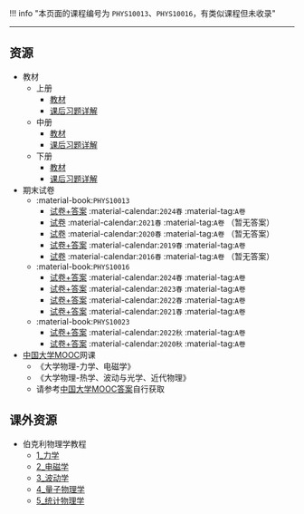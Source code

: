 !!! info "本页面的课程编号为 `PHYS10013`、`PHYS10016`，有类似课程但未收录"

---

## 资源  
- 教材  
    - 上册  
        - [教材](https://api.ecylt.top/v1/lanzou_link?url=https://cqu-openlib.lanzout.com/i1eVm1wkm1gd&type=down)  
        - [课后习题详解](https://api.ecylt.top/v1/lanzou_link?url=https://cqu-openlib.lanzout.com/iVV0F1y0rsab&type=down)  
    - 中册  
        - [教材](https://api.ecylt.top/v1/lanzou_link?url=https://cqu-openlib.lanzout.com/irWRU1wkm9bg&type=down)  
        - [课后习题详解](https://api.ecylt.top/v1/lanzou_link?url=https://cqu-openlib.lanzout.com/i9cHH1xy769g&type=down)  
    - 下册  
        - [教材](https://api.ecylt.top/v1/lanzou_link?url=https://cqu-openlib.lanzout.com/iV27g1wkm6if&type=down)  
        - [课后习题详解](https://api.ecylt.top/v1/lanzou_link?url=https://cqu-openlib.lanzout.com/ioosU1y0ty1a&type=down)  
- 期末试卷  
    - :material-book:`PHYS10013`  
        - [试卷+答案](https://api.ecylt.top/v1/lanzou_link?url=https://cqu-openlib.lanzout.com/ixSfO22p4scj&type=down) :material-calendar:`2024春` :material-tag:`A卷`  
        - [试卷](https://api.ecylt.top/v1/lanzou_link?url=https://cqu-openlib.lanzout.com/ijN8Q21oz5dg&type=down) :material-calendar:`2021春` :material-tag:`A卷` （暂无答案）  
        - [试卷](https://api.ecylt.top/v1/lanzou_link?url=https://cqu-openlib.lanzout.com/iDuRo21oz58b&type=down) :material-calendar:`2020春` :material-tag:`A卷` （暂无答案）  
        - [试卷+答案](https://api.ecylt.top/v1/lanzou_link?url=https://cqu-openlib.lanzout.com/ibHJY21oz55i&type=down) :material-calendar:`2019春` :material-tag:`A卷`  
        - [试卷](https://api.ecylt.top/v1/lanzou_link?url=https://cqu-openlib.lanzout.com/iVTI421oz51e&type=down) :material-calendar:`2016春` :material-tag:`A卷` （暂无答案）  
    - :material-book:`PHYS10016`  
        - [试卷+答案](https://api.ecylt.top/v1/lanzou_link?url=https://cqu-openlib.lanzout.com/i9lMe22kr73c&type=down) :material-calendar:`2024春` :material-tag:`A卷`  
        - [试卷+答案](https://api.ecylt.top/v1/lanzou_link?url=https://cqu-openlib.lanzout.com/iFBz921oxzef&type=down) :material-calendar:`2023春` :material-tag:`A卷`  
        - [试卷+答案](https://api.ecylt.top/v1/lanzou_link?url=https://cqu-openlib.lanzout.com/iXTZT21oxz7i&type=down) :material-calendar:`2022春` :material-tag:`A卷`  
        - [试卷+答案](https://api.ecylt.top/v1/lanzou_link?url=https://cqu-openlib.lanzout.com/iH0MW21oxz5g&type=down) :material-calendar:`2021春` :material-tag:`A卷`  
    - :material-book:`PHYS10023`  
        - [试卷+答案](https://api.ecylt.top/v1/lanzou_link?url=https://cqu-openlib.lanzout.com/iWNLP22p5hvi&type=down) :material-calendar:`2022秋` :material-tag:`A卷`  
        - [试卷+答案](https://api.ecylt.top/v1/lanzou_link?url=https://cqu-openlib.lanzout.com/iDfjF22p5hqd&type=down) :material-calendar:`2020秋` :material-tag:`A卷`  
- [中国大学MOOC](https://www.icourse163.org/)网课  
    - 《大学物理-力学、电磁学》  
    - 《大学物理-热学、波动与光学、近代物理》  
    - 请参考[中国大学MOOC答案](../技巧/推荐使用的网站等/中国大学MOOC答案.md)自行获取  

## 课外资源  
- 伯克利物理学教程  
    - [1_力学](https://api.ecylt.top/v1/lanzou_link?url=https://cqu-openlib.lanzout.com/iPjAq1wkmlmj&type=down)  
    - [2_电磁学](https://api.ecylt.top/v1/lanzou_link?url=https://cqu-openlib.lanzout.com/ihJeN1wkmw3g&type=down)  
    - [3_波动学](https://api.ecylt.top/v1/lanzou_link?url=https://cqu-openlib.lanzout.com/idnvE1wkn19c&type=down)  
    - [4_量子物理学](https://api.ecylt.top/v1/lanzou_link?url=https://cqu-openlib.lanzout.com/iihT11wkn67a&type=down)  
    - [5_统计物理学](https://api.ecylt.top/v1/lanzou_link?url=https://cqu-openlib.lanzout.com/is5Ht1wkn8xi&type=down)  